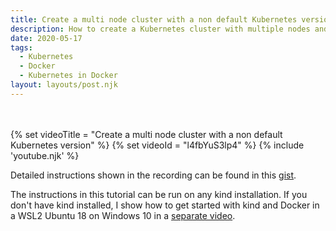 ```yaml
---
title: Create a multi node cluster with a non default Kubernetes version
description: How to create a Kubernetes cluster with multiple nodes and a specific Kubernetes version using Kubernetes-in-Docker
date: 2020-05-17
tags:
  - Kubernetes
  - Docker
  - Kubernetes in Docker
layout: layouts/post.njk
---
```

<br/>
<br/>
{% set videoTitle = "Create a multi node cluster with a non default Kubernetes version" %}
{% set videoId = "l4fbYuS3lp4" %}
{% include 'youtube.njk' %}

Detailed instructions shown in the recording can be found in this [gist](https://gist.github.com/alexchiri/5791c93eaf31f53ad865336fa09527ba).

The instructions in this tutorial can be run on any kind installation. If you don't have kind installed, I show how to get started with kind and Docker in a WSL2 Ubuntu 18 on Windows 10 in a [separate video]().